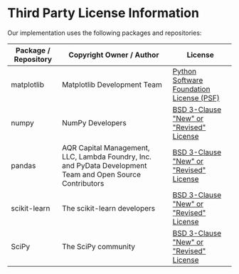 # Third Party License Information

Our implementation uses the following packages and repositories:

| Package / Repository | Copyright Owner / Author                                                                                                                                                                                                                                                                                                                                                                                                                                                                                                                      | License                                                                                                   |
| -------------------- | --------------------------------------------------------------------------------------------------------------------------------------------------------------------------------------------------------------------------------------------------------------------------------------------------------------------------------------------------------------------------------------------------------------------------------------------------------------------------------------------------------------------------------------------- | --------------------------------------------------------------------------------------------------------- |
| matplotlib           | Matplotlib Development Team                                                                                                                                                                                                                                                                                                                                                                                                                                                                                                                   | [Python Software Foundation License (PSF)](https://pypi.org/project/matplotlib/)                          |
| numpy                | NumPy Developers                                                                                                                                                                                                                                                                                                                                                                                                                                                                                                                              | [BSD 3-Clause "New" or "Revised" License](https://github.com/numpy/numpy/blob/main/LICENSE.txt)           |
| pandas               | AQR Capital Management, LLC, Lambda Foundry, Inc. and PyData Development Team and Open Source Contributors                                                                                                                                                                                                                                                                                                                                                                                                                                    | [BSD 3-Clause "New" or "Revised" License](https://github.com/pandas-dev/pandas/blob/master/LICENSE)       |
| scikit-learn         | The scikit-learn developers                                                                                                                                                                                                                                                                                                                                                                                                                                                                                                                   | [BSD 3-Clause "New" or "Revised" License](https://github.com/scikit-learn/scikit-learn/blob/main/COPYING) |
| SciPy		       | The SciPy community                                                                                                                                                                                                                                                                                                                                                                                                                                                                                                          		       | [BSD 3-Clause "New" or "Revised" License](https://github.com/scipy/scipy/blob/main/LICENSE.txt)	   |

